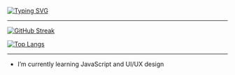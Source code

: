 [![Typing SVG](https://readme-typing-svg.herokuapp.com?font=Fira+Code&weight=500&size=23&duration=2000&pause=100&color=1C1B1F&center=true&vCenter=true&multiline=true&width=600&height=250&lines=Hi+there!;I'm+a+Computer+Science+student;Interested+in+Frontend-Development)](https://git.io/typing-svg)
<hr>

[![GitHub Streak](https://github-readme-streak-stats.herokuapp.com/?user=perpetuumm0bi1e)](https://git.io/streak-stats)

[![Top Langs](https://github-readme-stats.vercel.app/api/top-langs/?username=perpetuumm0bi1e&layout=compact)](https://github.com/anuraghazra/github-readme-stats)

<hr>

- I’m currently learning JavaScript and UI/UX design
<!--
**perpetuumm0bi1e/perpetuumm0bi1e** is a ✨ _special_ ✨ repository because its `README.md` (this file) appears on your GitHub profile.

Here are some ideas to get you started:

- 🔭 I’m currently working on ...
- 🌱 I’m currently learning ...
- 👯 I’m looking to collaborate on ...
- 🤔 I’m looking for help with ...
- 💬 Ask me about ...
- 📫 How to reach me: ...
- 😄 Pronouns: ...
- ⚡ Fun fact: ...
-->
